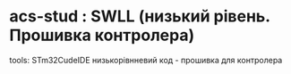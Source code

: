 # acs-stud : SWLL (низький рівень. Прошивка контролера)
tools: STm32CudeIDE
низькорівнневий код - прошивка для контролера

